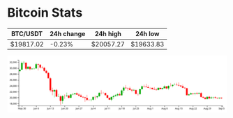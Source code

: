 # Bitcoin Stats

BTC/USDT|24h change|24h high|24h low|
|---|---|---|---|
|$19817.02|-0.23%|$20057.27|$19633.83|

<img src="./chart.svg">
